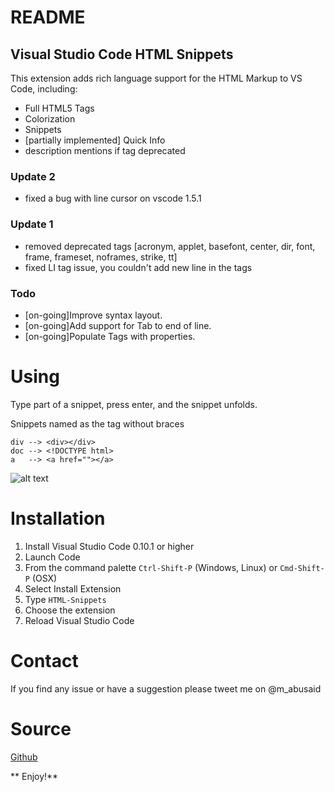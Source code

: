 # README
## Visual Studio Code HTML Snippets
 
This extension adds rich language support for the HTML Markup to VS Code, including:

- Full HTML5 Tags
- Colorization
- Snippets
- [partially implemented] Quick Info
- description mentions if tag deprecated 

### Update 2
- fixed a bug with line cursor on vscode 1.5.1

### Update 1
- removed deprecated tags [acronym, applet, basefont, center, dir, font, frame, frameset, noframes, strike, tt]
- fixed LI tag issue, you couldn't add new line in the tags

### Todo
- [on-going]Improve syntax layout.
- [on-going]Add support for Tab to end of line.
- [on-going]Populate Tags with properties.

# Using
Type part of a snippet, press enter, and the snippet unfolds.

Snippets named as the tag without braces 
    
    div --> <div></div>
    doc --> <!DOCTYPE html>
    a   --> <a href=""></a>

![alt text](http://i.imgur.com/VOhBvHb.gif "Snippets Preview")

# Installation

1. Install Visual Studio Code 0.10.1 or higher
2. Launch Code
3. From the command palette `Ctrl-Shift-P` (Windows, Linux) or `Cmd-Shift-P` (OSX)
4. Select Install Extension
5. Type `HTML-Snippets`
6. Choose the extension
7. Reload Visual Studio Code
 
# Contact
If you find any issue or have a suggestion please tweet me on @m_abusaid

# Source
[Github](https://github.com/abusaidm/html-snippets)

** Enjoy!**